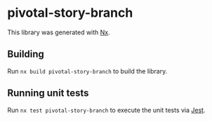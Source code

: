 # pivotal-story-branch

This library was generated with [Nx](https://nx.dev).

## Building

Run `nx build pivotal-story-branch` to build the library.

## Running unit tests

Run `nx test pivotal-story-branch` to execute the unit tests via [Jest](https://jestjs.io).
